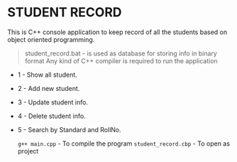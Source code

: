 # STUDENT RECORD

This is C++ console application to keep record of all the students based on object oriented programming.
> student_record.bat - is used as database for storing info in binary format
>Any kind of C++ compiler is required to run the application 
 - 1 - Show all student.
 - 2 - Add new student.
 - 3 - Update student info.
 - 4 - Delete student info.
 - 5 - Search by Standard and RollNo.

   <code>g++ main.cpp</code> - To compile the program
   <code>student_record.cbp</code> - To open as project